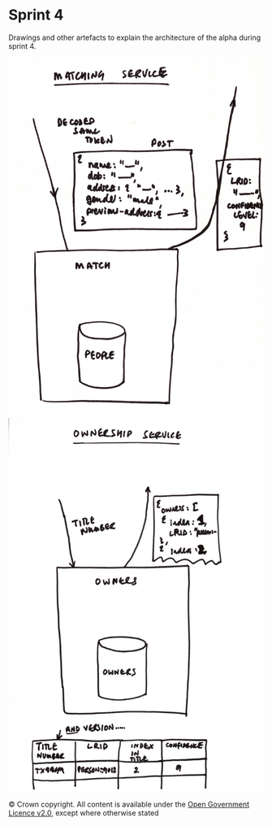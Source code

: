 # Sprint 4

Drawings and other artefacts to explain the architecture of the alpha during sprint 4.

![Matching service](matching.jpg)
![Ownership service](ownership.jpg)

© Crown copyright. All content is available under the [Open Government Licence v2.0](http://www.nationalarchives.gov.uk/doc/open-government-licence/version/2/), except where otherwise stated
